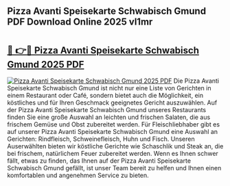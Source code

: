 ## Pizza Avanti Speisekarte Schwabisch Gmund PDF Download Online 2025 vl1mr

# <h2><a href="http://gcebih.nevu.top/?p=Pizza+Avanti+Speisekarte+Schwabisch+Gmund">🔗 👉🔴 Pizza Avanti Speisekarte Schwabisch Gmund 2025 PDF</a></h2>

[![Pizza Avanti Speisekarte Schwabisch Gmund 2025 PDF](https://i.imgur.com/dBaPXMq.png)](http://gcebih.nevu.top/?p=Pizza+Avanti+Speisekarte+Schwabisch+Gmund)
Die Pizza Avanti Speisekarte Schwabisch Gmund ist nicht nur eine Liste von Gerichten in einem Restaurant oder Café, sondern bietet auch die Möglichkeit, ein köstliches und für Ihren Geschmack geeignetes Gericht auszuwählen. Auf der Pizza Avanti Speisekarte Schwabisch Gmund unseres Restaurants finden Sie eine große Auswahl an leichten und frischen Salaten, die aus frischem Gemüse und Obst zubereitet werden. Für Fleischliebhaber gibt es auf unserer Pizza Avanti Speisekarte Schwabisch Gmund eine Auswahl an Gerichten: Rindfleisch, Schweinefleisch, Huhn und Fisch. Unseren Auserwählten bieten wir köstliche Gerichte wie Schaschlik und Steak an, die bei frischem, natürlichem Feuer zubereitet werden. Wenn es Ihnen schwer fällt, etwas zu finden, das Ihnen auf der Pizza Avanti Speisekarte Schwabisch Gmund gefällt, ist unser Team bereit zu helfen und Ihnen einen komfortablen und angenehmen Service zu bieten.
